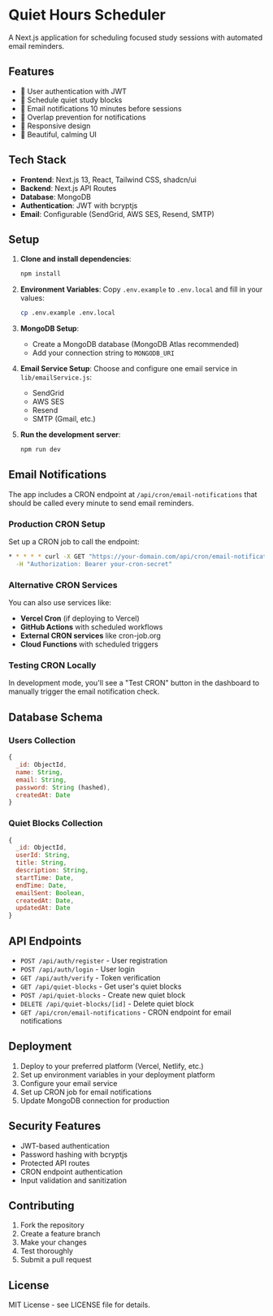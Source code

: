 # Quiet Hours Scheduler

A Next.js application for scheduling focused study sessions with automated email reminders.

## Features

- 🔐 User authentication with JWT
- 📅 Schedule quiet study blocks
- 📧 Email notifications 10 minutes before sessions
- 🚫 Overlap prevention for notifications
- 📱 Responsive design
- 🎨 Beautiful, calming UI

## Tech Stack

- **Frontend**: Next.js 13, React, Tailwind CSS, shadcn/ui
- **Backend**: Next.js API Routes
- **Database**: MongoDB
- **Authentication**: JWT with bcryptjs
- **Email**: Configurable (SendGrid, AWS SES, Resend, SMTP)

## Setup

1. **Clone and install dependencies**:
   ```bash
   npm install
   ```

2. **Environment Variables**:
   Copy `.env.example` to `.env.local` and fill in your values:
   ```bash
   cp .env.example .env.local
   ```

3. **MongoDB Setup**:
   - Create a MongoDB database (MongoDB Atlas recommended)
   - Add your connection string to `MONGODB_URI`

4. **Email Service Setup**:
   Choose and configure one email service in `lib/emailService.js`:
   - SendGrid
   - AWS SES
   - Resend
   - SMTP (Gmail, etc.)

5. **Run the development server**:
   ```bash
   npm run dev
   ```

## Email Notifications

The app includes a CRON endpoint at `/api/cron/email-notifications` that should be called every minute to send email reminders.

### Production CRON Setup

Set up a CRON job to call the endpoint:

```bash
* * * * * curl -X GET "https://your-domain.com/api/cron/email-notifications" \
  -H "Authorization: Bearer your-cron-secret"
```

### Alternative CRON Services

You can also use services like:
- **Vercel Cron** (if deploying to Vercel)
- **GitHub Actions** with scheduled workflows
- **External CRON services** like cron-job.org
- **Cloud Functions** with scheduled triggers

### Testing CRON Locally

In development mode, you'll see a "Test CRON" button in the dashboard to manually trigger the email notification check.

## Database Schema

### Users Collection
```javascript
{
  _id: ObjectId,
  name: String,
  email: String,
  password: String (hashed),
  createdAt: Date
}
```

### Quiet Blocks Collection
```javascript
{
  _id: ObjectId,
  userId: String,
  title: String,
  description: String,
  startTime: Date,
  endTime: Date,
  emailSent: Boolean,
  createdAt: Date,
  updatedAt: Date
}
```

## API Endpoints

- `POST /api/auth/register` - User registration
- `POST /api/auth/login` - User login
- `GET /api/auth/verify` - Token verification
- `GET /api/quiet-blocks` - Get user's quiet blocks
- `POST /api/quiet-blocks` - Create new quiet block
- `DELETE /api/quiet-blocks/[id]` - Delete quiet block
- `GET /api/cron/email-notifications` - CRON endpoint for email notifications

## Deployment

1. Deploy to your preferred platform (Vercel, Netlify, etc.)
2. Set up environment variables in your deployment platform
3. Configure your email service
4. Set up CRON job for email notifications
5. Update MongoDB connection for production

## Security Features

- JWT-based authentication
- Password hashing with bcryptjs
- Protected API routes
- CRON endpoint authentication
- Input validation and sanitization

## Contributing

1. Fork the repository
2. Create a feature branch
3. Make your changes
4. Test thoroughly
5. Submit a pull request

## License

MIT License - see LICENSE file for details.